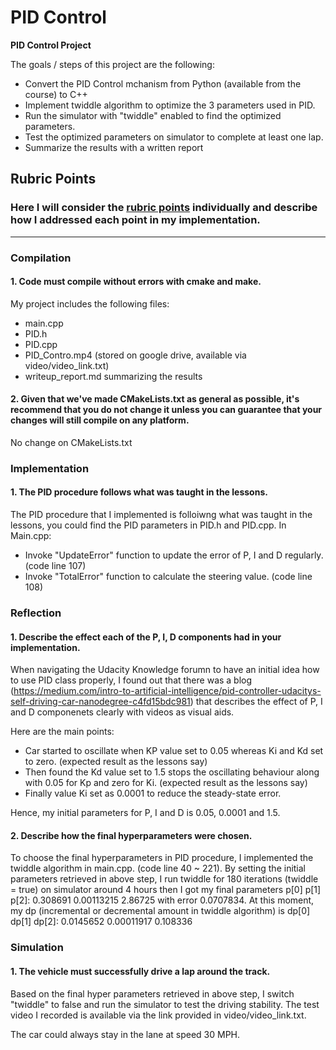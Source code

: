 # **PID Control** 


**PID Control Project**

The goals / steps of this project are the following:
* Convert the PID Control mchanism from Python (available from the course) to C++
* Implement twiddle algorithm to optimize the 3 parameters used in PID.
* Run the simulator with "twiddle" enabled to find the optimized parameters.
* Test the optimized parameters on simulator to complete at least one lap.
* Summarize the results with a written report


[//]: # (Image References)

[image1]: ./examples/placeholder.png "Model Visualization"


## Rubric Points
### Here I will consider the [rubric points](https://review.udacity.com/#!/rubrics/1972/view) individually and describe how I addressed each point in my implementation.  

---
### Compilation

#### 1. Code must compile without errors with cmake and make.

My project includes the following files:
* main.cpp
* PID.h
* PID.cpp
* PID_Contro.mp4 (stored on google drive, available via video/video_link.txt)
* writeup_report.md summarizing the results

#### 2. Given that we've made CMakeLists.txt as general as possible, it's recommend that you do not change it unless you can guarantee that your changes will still compile on any platform.
No change on CMakeLists.txt 


### Implementation

#### 1. The PID procedure follows what was taught in the lessons.

The PID procedure that I implemented is folloiwng what was taught in the lessons, you could find the PID parameters in PID.h and PID.cpp.
In Main.cpp: 
* Invoke "UpdateError" function to update the error of P, I and D regularly. (code line 107)
* Invoke "TotalError" function to calculate the steering value. (code line 108)




### Reflection

#### 1. Describe the effect each of the P, I, D components had in your implementation.

When navigating the Udacity Knowledge forumn to have an initial idea how to use PID class properly, I found out that there was a blog (https://medium.com/intro-to-artificial-intelligence/pid-controller-udacitys-self-driving-car-nanodegree-c4fd15bdc981) that describes the effect of P, I and D componenets clearly with videos as visual aids. 

Here are the main points: 
* Car started to oscillate when KP value set to 0.05 whereas Ki and Kd set to zero. (expected result as the lessons say)
* Then found the Kd value set to 1.5 stops the oscillating behaviour along with 0.05 for Kp and zero for Ki. (expected result as the lessons say)
* Finally value Ki set as 0.0001 to reduce the steady-state error.

Hence, my initial parameters for P, I and D is 0.05, 0.0001 and 1.5. 


#### 2. Describe how the final hyperparameters were chosen.

To choose the final hyperparameters in PID procedure, I implemented the twiddle algorithm in main.cpp. (code line 40 ~ 221).
By setting the initial parameters retrieved in above step, I run twiddle for 180 iterations (twiddle = true) on simulator around 4 hours then I got my final parameters p[0] p[1] p[2]: 0.308691 0.00113215 2.86725 with error 0.0707834.
At this moment, my dp (incremental or decremental amount in twiddle algorithm) is dp[0] dp[1] dp[2]: 0.0145652 0.00011917 0.108336


### Simulation

#### 1. The vehicle must successfully drive a lap around the track.
Based on the final hyper parameters retrieved in above step, I switch "twiddle" to false and run the simulator to test the driving stability.
The test video I recorded is available via the link provided in video/video_link.txt.

The car could always stay in the lane at speed 30 MPH.
